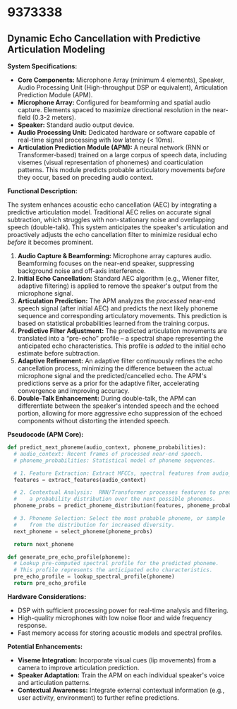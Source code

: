 # 9373338

## Dynamic Echo Cancellation with Predictive Articulation Modeling

**System Specifications:**

*   **Core Components:** Microphone Array (minimum 4 elements), Speaker, Audio Processing Unit (High-throughput DSP or equivalent), Articulation Prediction Module (APM).
*   **Microphone Array:** Configured for beamforming and spatial audio capture.  Elements spaced to maximize directional resolution in the near-field (0.3-2 meters).
*   **Speaker:** Standard audio output device.
*   **Audio Processing Unit:** Dedicated hardware or software capable of real-time signal processing with low latency (< 10ms).
*   **Articulation Prediction Module (APM):** A neural network (RNN or Transformer-based) trained on a large corpus of speech data, including visemes (visual representation of phonemes) and coarticulation patterns.  This module predicts probable articulatory movements *before* they occur, based on preceding audio context.

**Functional Description:**

The system enhances acoustic echo cancellation (AEC) by integrating a predictive articulation model.  Traditional AEC relies on accurate signal subtraction, which struggles with non-stationary noise and overlapping speech (double-talk).  This system anticipates the speaker's articulation and proactively adjusts the echo cancellation filter to minimize residual echo *before* it becomes prominent.

1.  **Audio Capture & Beamforming:** Microphone array captures audio. Beamforming focuses on the near-end speaker, suppressing background noise and off-axis interference.
2.  **Initial Echo Cancellation:** Standard AEC algorithm (e.g., Wiener filter, adaptive filtering) is applied to remove the speaker's output from the microphone signal.
3.  **Articulation Prediction:**  The APM analyzes the *processed* near-end speech signal (after initial AEC) and predicts the next likely phoneme sequence and corresponding articulatory movements.  This prediction is based on statistical probabilities learned from the training corpus.
4.  **Predictive Filter Adjustment:** The predicted articulation movements are translated into a “pre-echo” profile – a spectral shape representing the anticipated echo characteristics.  This profile is *added* to the initial echo estimate before subtraction.
5.  **Adaptive Refinement:** An adaptive filter continuously refines the echo cancellation process, minimizing the difference between the actual microphone signal and the predicted/cancelled echo.  The APM's predictions serve as a prior for the adaptive filter, accelerating convergence and improving accuracy.
6.  **Double-Talk Enhancement:**  During double-talk, the APM can differentiate between the speaker's intended speech and the echoed portion, allowing for more aggressive echo suppression of the echoed components without distorting the intended speech.

**Pseudocode (APM Core):**

```python
def predict_next_phoneme(audio_context, phoneme_probabilities):
  # audio_context: Recent frames of processed near-end speech.
  # phoneme_probabilities: Statistical model of phoneme sequences.

  # 1. Feature Extraction: Extract MFCCs, spectral features from audio_context.
  features = extract_features(audio_context)

  # 2. Contextual Analysis:  RNN/Transformer processes features to predict
  #    a probability distribution over the next possible phonemes.
  phoneme_probs = predict_phoneme_distribution(features, phoneme_probabilities)

  # 3. Phoneme Selection: Select the most probable phoneme, or sample
  #    from the distribution for increased diversity.
  next_phoneme = select_phoneme(phoneme_probs)

  return next_phoneme

def generate_pre_echo_profile(phoneme):
  # Lookup pre-computed spectral profile for the predicted phoneme.
  # This profile represents the anticipated echo characteristics.
  pre_echo_profile = lookup_spectral_profile(phoneme)
  return pre_echo_profile
```

**Hardware Considerations:**

*   DSP with sufficient processing power for real-time analysis and filtering.
*   High-quality microphones with low noise floor and wide frequency response.
*   Fast memory access for storing acoustic models and spectral profiles.

**Potential Enhancements:**

*   **Viseme Integration:** Incorporate visual cues (lip movements) from a camera to improve articulation prediction.
*   **Speaker Adaptation:**  Train the APM on each individual speaker's voice and articulation patterns.
*   **Contextual Awareness:** Integrate external contextual information (e.g., user activity, environment) to further refine predictions.